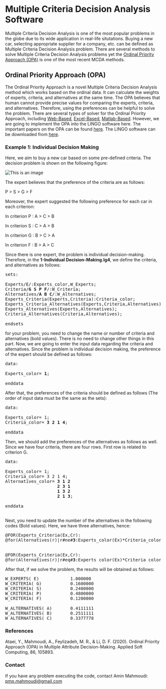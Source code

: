 # Multiple Criteria Decision Analysis Software
Multiple Criteria Decision Analysis is one of the most popular problems in the globe due to its wide application in real-life situtations. Buying a new car, selecting appropriate supplier for a company, etc. can be defined as Multiple Criteria Decision Analysis problem. There are several methods to solve Multiple Criteria Decision Analysis problems yet the [Ordinal Priority Approach (OPA)](https://ordinalpriorityapproach.com/) is one of the most recent MCDA methods. 

## Ordinal Priority Approach (OPA)

The Ordinal Priority Approach is a novel Multiple Criteria Decision Analysis method which works based on the ordinal data. It can calculate the weights of experts, criteria, and alternatives at the same time. The OPA believes that human cannot provide precise values for comparing the experts, criteria, and alternatives. Therefore, using the preferences can be helpful to solve the problem. There are several types of solver for the Ordinal Priority Approach, including [Web-Based](https://ordinalpriorityapproach.com/opasolver.html), [Excel-Based](https://zenodo.org/record/4453887), [Matlab-Based](https://www.mathworks.com/matlabcentral/fileexchange/106890-opa-solver-a-solver-for-multi-criteria-decision-analysis). However, we are going to implement the OPA into the LINGO software here. The important papers on the OPA can be found [here](https://ordinalpriorityapproach.com/index.php?s=2-opa-papers). The LINGO software can be downloaded from [here](https://www.lindo.com/lindoforms/downlingo.html).  

### Example 1: Individual Decision Making
Here, we aim to buy a new car based on some pre-defined criteria. The decision problem is shown on the following figure:

![This is an image](https://ordinalpriorityapproach.com/images/7.jpg)

The expert believes that the preference of the criteria are as follows:

P > S > G > F

Moreover, the expert suggested the following preference for each car in each criterion:

In criterion P : A > C > B

In criterion S : C > A > B

In criterion G : B > C > A

In criterion F : B > A > C

Since there is one expert, the problem is individual decision-making. Therefore, in the **1-Individual Decision-Making.lg4**, we define the criteria, and alternatives as follows:

<pre>
sets:

Experts/E/:Experts_color,W_Experts;
Criteria/<b>G S P F</b>/:W_Criteria;
Alternatives/<b>A B C</b>/:W_Alternatives;
Experts_Criteria(Experts,Criteria):Criteria_color;
Experts_Criteria_Alternatives(Experts,Criteria,Alternatives):Alternatives_color,W;
Experts_Alternatives(Experts,Alternatives);
Criteria_Alternatives(Criteria,Alternatives);

endsets
</pre>
for your problem, you need to change the name or number of criteria and alternatives (bold values). There is no need to change other things in this part. Now, we are going to enter the input data regarding the criteria and alternatives.
Since the problem is individual decision making, the preference of the expert should be defined as follows: 

<pre>
data:

Experts_color= <b>1</b>;

enddata
</pre>

After that, the preferences of the criteria should be defined as follows (The order of input data must be the same as the sets):

<pre>
data:

Experts_color= 1;
Criteria_color= <b>3 2 1 4</b>;

enddata
</pre>

Then, we should add the preferences of the alternatives as follows as well. Since we have four criteria, there are four rows. First row is related to criterion G.

<pre>
data:

Experts_color= 1;
Criteria_color= 3 2 1 4;
Alternatives_color= <b>3 1 2 
                    2 3 1
                    1 3 2
                    2 1 3</b>;

enddata

</pre>

Next, you need to update the number of the alternatives in the following codes (Bold values). Here, we have three alternatives, hence:

<pre>
@FOR(Experts_Criteria(Ex,Cr):
@for(Alternatives(r)|r#ne#<b>3</b>:Experts_color(Ex)*Criteria_color(Ex,Cr)*r*(W(Ex,Cr,Alternatives_color(Ex,Cr,r))-W(Ex,Cr,(Alternatives_color(Ex,Cr,r+1))))>=Z));


@FOR(Experts_Criteria(Ex,Cr):
@for(Alternatives(r)|r#eq#<b>3</b>:Experts_color(Ex)*Criteria_color(Ex,Cr)*r*(W(Ex,Cr,Alternatives_color(Ex,Cr,r)))>=Z));
</pre>

After that, if we solve the problem, the results will be obtained as follows:

<pre>
W_EXPERTS( E)            1.000000            
W_CRITERIA( G)           0.1600000            
W_CRITERIA( S)           0.2400000           
W_CRITERIA( P)           0.4800000           
W_CRITERIA( F)           0.1200000            

W_ALTERNATIVES( A)       0.4111111           
W_ALTERNATIVES( B)       0.2511111           
W_ALTERNATIVES( C)       0.3377778           
</pre>

### References

Ataei, Y., Mahmoudi, A., Feylizadeh, M. R., & Li, D. F. (2020). Ordinal Priority Approach (OPA) in Multiple Attribute Decision-Making. Applied Soft Computing, 86, 105893.

### Contact

If you have any problem executing the code, contact Amin Mahmoudi: pmp.mahmoudi@gmail.com
